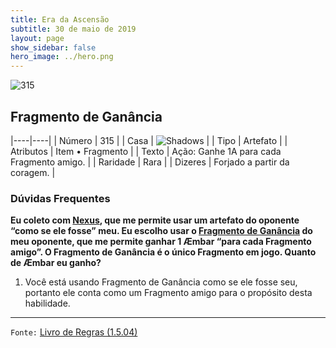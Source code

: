 ```yaml
---
title: Era da Ascensão
subtitle: 30 de maio de 2019
layout: page
show_sidebar: false
hero_image: ../hero.png
---
```


![315](https://cdn.keyforgegame.com/media/card_front/pt/435_315_GXHJ573FF5W6_pt.png)

## Fragmento de Ganância

|----|----|
| Número | 315 |
| Casa | ![Shadows](https://archonarcana.com/images/thumb/e/ee/Shadows.png/22px-Shadows.png "Sombras") |
| Tipo | Artefato |
| Atributos | Item • Fragmento |
| Texto | Ação: Ganhe 1A para cada Fragmento amigo. |
| Raridade | Rara |
| Dizeres | Forjado a partir da coragem. |

### Dúvidas Frequentes

**Eu coleto com [Nexus](/cota/305), que me permite usar um artefato
do oponente “como se ele fosse” meu. Eu escolho usar o [Fragmento de Ganância](/aoa/315) do meu oponente, que me permite ganhar 1
Æmbar “para cada Fragmento amigo”. O Fragmento de Ganância é
o único Fragmento em jogo. Quanto de Æmbar eu ganho?**

1. Você está usando Fragmento de Ganância como se ele fosse seu,
portanto ele conta como um Fragmento amigo para o propósito
desta habilidade.

<hr/>

`Fonte:` [Livro de Regras (1.5.04)](https://drive.google.com/open?id=14pM1J8ZR_4hZbGFZt-ArQdAGsHCPEQdE)
